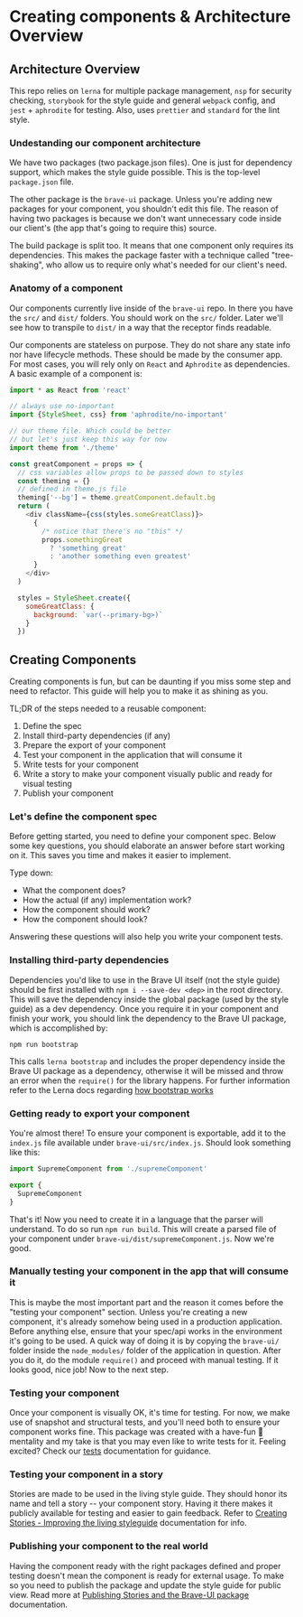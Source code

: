 # Creating components & Architecture Overview

## Architecture Overview

This repo relies on `lerna` for multiple package management, `nsp` for security checking, `storybook` for the style guide and general `webpack` config, and `jest` + `aphrodite` for testing. Also, uses `prettier` and `standard` for the lint style.

### Undestanding our component architecture

We have two packages (two package.json files). One is just for dependency support, which makes the style guide possible. This is the top-level `package.json` file.

The other package is the `brave-ui` package. Unless you're adding new packages for your component, you shouldn't edit this file. The reason of having two packages is because we don't want unnecessary code inside our client's (the app that's going to require this) source.

The build package is split too. It means that one component only requires its dependencies. This makes the package faster with a technique called "tree-shaking", who allow us to require only what's needed for our client's need.

### Anatomy of a component

Our components currently live inside of the `brave-ui` repo. In there you have the `src/` and `dist/` folders. You should work on the `src/` folder. Later we'll see how to transpile to `dist/` in a way that the receptor finds readable.

Our components are stateless on purpose. They do not share any state info nor have lifecycle methods. These should be made by the consumer app. For most cases, you will rely only on `React` and `Aphrodite` as dependencies. A basic example of a component is:

```js
import * as React from 'react'

// always use no-important
import {StyleSheet, css} from 'aphrodite/no-important'

// our theme file. Which could be better
// but let's just keep this way for now
import theme from './theme'

const greatComponent = props => {
  // css variables allow props to be passed down to styles
  const theming = {}
  // defined in theme.js file
  theming['--bg'] = theme.greatComponent.default.bg
  return (
    <div className={css(styles.someGreatClass)}>
      {
        /* notice that there's no "this" */
        props.somethingGreat
          ? 'something great'
          : 'another something even greatest'
      }
    </div>
  )

  styles = StyleSheet.create({
    someGreatClass: {
      background: `var(--primary-bg>)`
    }
  })
```


## Creating Components

Creating components is fun, but can be daunting if you miss some step and need to refactor. This guide will help you to make it as shining as you.

TL;DR of the steps needed to a reusable component:

1. Define the spec
2. Install third-party dependencies (if any)
3. Prepare the export of your component
4. Test your component in the application that will consume it
5. Write tests for your component
6. Write a story to make your component visually public and ready for visual testing
7. Publish your component

### Let's define the component spec

Before getting started, you need to define your component spec. Below some key questions, you should elaborate an answer before start working on it. This saves you time and makes it easier to implement.

Type down:

* What the component does?
* How the actual (if any) implementation work?
* How the component should work?
* How the component should look?

Answering these questions will also help you write your component tests.


### Installing third-party dependencies

Dependencies you'd like to use in the Brave UI itself (not the style guide) should be first installed with `npm i --save-dev <dep>` in the root directory. This will save the dependency inside the global package (used by the style guide) as a dev dependency. Once you require it in your component and finish your work, you should link the dependency to the Brave UI package, which is accomplished by:

```
npm run bootstrap
```

This calls `lerna bootstrap` and includes the proper dependency inside the Brave UI package as a dependency, otherwise it will be missed and throw an error when the `require()` for the library happens. For further information refer to the Lerna docs regarding [how bootstrap works](https://github.com/lerna/lerna/blob/master/README.md#how-bootstrap-works)


### Getting ready to export your component

You're almost there! To ensure your component is exportable, add it to the `index.js` file available under `brave-ui/src/index.js`. Should look something like this:

```js
import SupremeComponent from './supremeComponent'

export {
  SupremeComponent
}

```

That's it! Now you need to create it in a language that the parser will understand. To do so run `npm run build`. This will create a parsed file of your component under `brave-ui/dist/supremeComponent.js`. Now we're good.


### Manually testing your component in the app that will consume it

This is maybe the most important part and the reason it comes before the "testing your component" section. Unless you're creating a new component, it's already somehow being used in a production application. Before anything else, ensure that your spec/api works in the environment it's going to be used. A quick way of doing it is by copying the `brave-ui/` folder inside the `node_modules/` folder of the application in question. After you do it, do the module `require()` and proceed with manual testing. If it looks good, nice job! Now to the next step.


### Testing your component

Once your component is visually OK, it's time for testing. For now, we make use of snapshot and structural tests, and you'll need both to ensure your component works fine. This package was created with a have-fun 🕺 mentality and my take is that you may even like to write tests for it. Feeling excited? Check our [tests](https://github.com/brave/brave-ui/blob/master/docs/publishing.md) documentation for guidance.


### Testing your component in a story

Stories are made to be used in the living style guide. They should honor its name and tell a story -- your component story. Having it there makes it publicly available for testing and easier to gain feedback. Refer to [Creating Stories - Improving the living styleguide](https://github.com/brave/brave-ui/blob/master/docs/stories.md) documentation for info.


### Publishing your component to the real world

Having the component ready with the right packages defined and proper testing doesn't mean the component is ready for external usage. To make so you need to publish the package and update the style guide for public view. Read more at [Publishing Stories and the Brave-UI package](https://github.com/brave/brave-ui/blob/master/docs/publishing.md) documentation.
